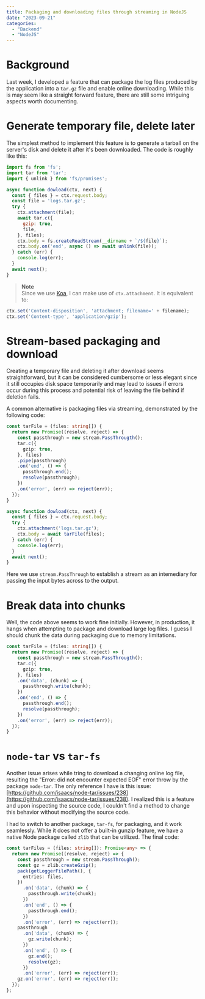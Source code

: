 ```yaml
---
title: Packaging and downloading files through streaming in NodeJS
date: "2023-09-21"
categories:
  - "Backend"
  - "NodeJS"
---
```


# Background

Last week, I developed a feature that can package the log files produced by the application into a `tar.gz` file and enable online downloading. While this is may seem like a straight forward feature, there are still some intriguing aspects worth documenting.

# Generate temporary file, delete later

The simplest method to implement this feature is to generate a tarball on the server's disk and delete it after it's been downloaded. The code is roughly like this:

```JavaScript
import fs from 'fs';
import tar from 'tar';
import { unlink } from 'fs/promises';

async function dowload(ctx, next) {
  const { files } = ctx.request.body;
  const file = 'logs.tar.gz';
  try {
    ctx.attachment(file);
    await tar.c({
      gzip: true,
      file,
    }, files);
    ctx.body = fs.createReadStream(__dirname + `/${file}`);
    ctx.body.on('end', async () => await unlink(file));
  } catch (err) {
    console.log(err);
  }
  await next();
}
```

> **Note**  
> Since we use [Koa](https://koajs.com/), I can make use of `ctx.attachment`. It is equivalent to:

```JavaScript
ctx.set('Content-disposition', 'attachment; filename=' + filename);
ctx.set('Content-type', 'application/gzip');
```

# Stream-based packaging and download

Creating a temporary file and deleting it after download seems straightforward, but it can be considered cumbersome or less elegant since it still occupies disk space temporarily and may lead to issues if errors occur during this process and potential risk of leaving the file behind if deletion fails.

A common alternative is packaging files via streaming, demonstrated by the following code:

```TypeScript
const tarFile = (files: string[]) {
  return new Promise((resolve, reject) => {
    const passthrough = new stream.PassThrougth();
    tar.c({
      gzip: true,
    }, files)
    .pipe(passthrough)
    .on('end', () => {
      passthrough.end();
      resolve(passthrough);
    })
    .on('error', (err) => reject(err));
  });
}

async function dowload(ctx, next) {
  const { files } = ctx.request.body;
  try {
    ctx.attachment('logs.tar.gz');
    ctx.body = await tarFile(files);
  } catch (err) {
    console.log(err);
  }
  await next();
}
```

Here we use `stream.PassThrough` to establish a stream as an intemediary for passing the input bytes across to the output.

# Break data into chunks

Well, the code above seems to work fine initially. However, in production, it hangs when attempting to
package and download large log files. I guess I should chunk the data during packaging due to memory limitations.

```TypeScript
const tarFile = (files: string[]) {
  return new Promise((resolve, reject) => {
    const passthrough = new stream.PassThrougth();
    tar.c({
      gzip: true,
    }, files)
    .on('data', (chunk) => {
      passthrough.write(chunk);
    })
    .on('end', () => {
      passthrough.end();
      resolve(passthrough);
    })
    .on('error', (err) => reject(err));
  });
}
```

# `node-tar` vs `tar-fs`

Another issue arises while tring to download a changing online log file, resulting the "Error: did not encounter expected EOF" error throw by the package `node-tar`. The only reference I have is this issue: [https://github.com/isaacs/node-tar/issues/238](https://github.com/isaacs/node-tar/issues/238). I realized this is a feature and upon inspecting the source code, I couldn't find a method to change this behavior without modifying the source code.

I had to switch to another package, `tar-fs`, for packaging, and it work seamlessly. While it does not offer a built-in gunzip feature, we have a native Node package called `zlib` that can be utilized. The final code:

```TypeScript
const tarFiles = (files: string[]): Promise<any> => {
  return new Promise((resolve, reject) => {
    const passthrough = new stream.PassThrough();
    const gz = zlib.createGzip();
    pack(getLoggerFilePath(), {
      entries: files,
    })
      .on('data', (chunk) => {
        passthrough.write(chunk);
      })
      .on('end', () => {
        passthrough.end();
      })
      .on('error', (err) => reject(err));
    passthrough
      .on('data', (chunk) => {
        gz.write(chunk);
      })
      .on('end', () => {
        gz.end();
        resolve(gz);
      })
      .on('error', (err) => reject(err));
    gz.on('error', (err) => reject(err));
  });
};
```
